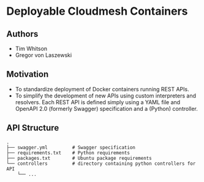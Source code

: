 # Deployable Cloudmesh Containers

## Authors

- Tim Whitson
- Gregor von Laszewski

## Motivation

- To standardize deployment of Docker containers running REST APIs. 
- To simplify the development of new APIs using custom interpreters and resolvers. Each REST API is defined simply using a YAML file and OpenAPI 2.0 (formerly Swagger) specification and a (Python) controller.

## API Structure

    .
    ├── swagger.yml         # Swagger specification
    ├── requirements.txt    # Python requirements
    ├── packages.txt        # Ubuntu package requirements
    └── controllers         # directory containing python controllers for API
        └── ...

